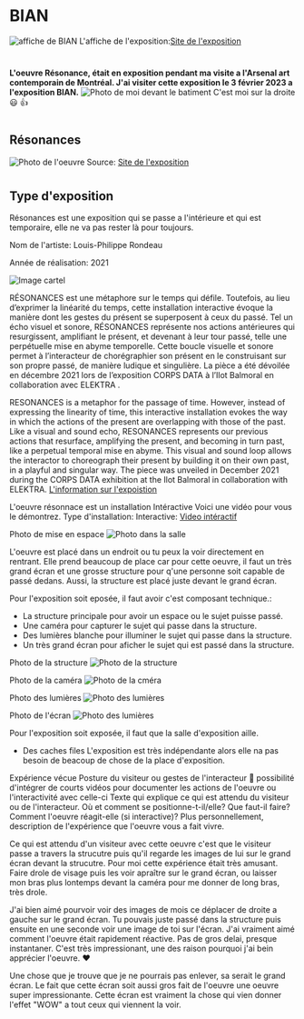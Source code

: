 # BIAN
![affiche de BIAN](medias/affiche_bian.png)
L'affiche de l'exposition:[Site de l'exposition](https://www.elektramontreal.ca/biennale2022?lang=fr)
#
**L'oeuvre Résonance, était en exposition pendant ma visite a l'Arsenal art contemporain de Montréal.
J'ai visiter cette exposition le 3 février 2023 a l'exposition BIAN.**
![Photo de moi devant le batiment](medias/photo_moi_devant_batiment.jpg)
C'est moi sur la droite :smiley: :thumbsup:
#
## Résonances
![Photo de l'oeuvre](medias/photo_oeuvre.webp)
Source: [Site de l'exposition](https://www.elektramontreal.ca/biennale2022?lang=fr)
#

## Type d'exposition
Résonances est une exposition qui se passe a l'intérieure et qui est temporaire, elle ne va pas rester là pour toujours.

Nom de l'artiste: Louis-Philippe Rondeau

Année de réalisation: 2021

![Image cartel](medias/photo_cartel.jpg)

RÉSONANCES est une métaphore sur le temps qui défile. Toutefois, au lieu d’exprimer la linéarité du temps, cette installation interactive évoque la manière dont les gestes du présent se superposent à ceux du passé. Tel un écho visuel et sonore, RÉSONANCES représente nos actions antérieures qui resurgissent, amplifiant le présent, et devenant à leur tour passé, telle une perpétuelle mise en abyme temporelle. Cette boucle visuelle et sonore permet à l’interacteur de chorégraphier son présent en le construisant sur son propre passé, de manière ludique et singulière. La pièce a été dévoilée en décembre 2021 lors de l’exposition CORPS DATA à l’Ilot Balmoral en collaboration avec ELEKTRA .

RESONANCES is a metaphor for the passage of time. However, instead of expressing the linearity of time, this interactive installation evokes the way in which the actions of the present are overlapping with those of the past. Like a visual and sound echo, RESONANCES represents our previous actions that resurface, amplifying the present, and becoming in turn past, like a perpetual temporal mise en abyme. This visual and sound loop allows the interactor to choreograph their present by building it on their own past, in a playful and singular way. The piece was unveiled in December 2021 during the CORPS DATA exhibition at the Ilot Balmoral in collaboration with ELEKTRA.
[L'information sur l'expoistion](http://patenteux.com/wp/portfolio/resonances-2021/)

L'oeuvre résonnace est un installation Intéractive
Voici une vidéo pour vous le démontrez.
Type d'installation: Interactive: [Video intéractif](https://youtu.be/2OLwPezuT4A)



Photo de mise en espace
![Photo dans la salle](medias/photo_oeuvre_structure.jpg)

L'oeuvre est placé dans un endroit ou tu peux la voir directement en rentrant. Elle prend beaucoup de place car pour cette oeuvre, il faut un très grand écran et une grosse structure pour q'une personne soit capable de passé dedans. Aussi, la structure est placé juste devant le grand écran.

Pour l'exposition soit eposée, il faut avoir c'est composant technique.:
* La structure principale pour avoir un espace ou le sujet puisse passé.
* Une caméra pour capturer le sujet qui passe dans la structure.
* Des lumières blanche pour illuminer le sujet qui passe dans la structure.
* Un très grand écran pour aficher le sujet qui est passé dans la structure.

Photo de la structure
![Photo de la structure](medias/photo_oeuvre_structure.jpg)

Photo de la caméra
![Photo de la cméra](medias/photo_oeuvre_camera.jpg)

Photo des lumières
![Photo des lumières](medias/photo_lumière.jpg)

Photo de l'écran
![Photo des lumières](medias/photo_lumière.jpg)

Pour l'exposition soit exposée, il faut que la salle d'exposition aille.
* Des caches files
L'exposition est très indépendante alors elle na pas besoin de beacoup de chose de la place d'exposition.

Expérience vécue	Posture du visiteur ou gestes de l'interacteur 🎥 possibilité d'intégrer de courts vidéos pour documenter les actions de l'oeuvre ou l'interactivité avec celle-ci	Texte qui explique ce qui est attendu du visiteur ou de l'interacteur. Où et comment se positionne-t-il/elle? Que faut-il faire? Comment l'oeuvre réagit-elle (si interactive)? Plus personnellement, description de l'expérience que l'oeuvre vous a fait vivre.

Ce qui est attendu d'un visiteur avec cette oeuvre c'est que le visiteur passe a travers la strucutre puis qu'il regarde les images de lui sur le grand écran devant la strucutre. Pour moi cette expérience était très amusant. Faire drole de visage puis les voir apraître sur le grand écran, ou laisser mon bras plus lontemps devant la caméra pour me donner de long bras, très drole.

J'ai bien aimé pourvoir voir des images de mois ce déplacer de droite a gauche sur le grand écran. Tu pouvais juste passé dans la structure puis ensuite en une seconde voir une image de toi sur l'écran. J'ai vraiment aimé comment l'oeuvre était rapidement réactive. Pas de gros delai, presque instantaner. C'est très impressionant, une des raison pourquoi j'ai bein apprécier l'oeuvre. :heart:

Une chose que je trouve que je ne pourrais pas enlever, sa serait le grand écran. Le fait que cette écran soit aussi gros fait de l'oeuvre une oeuvre super impressionante. Cette écran est vraiment la chose qui vien donner l'effet "WOW" a tout ceux qui viennent la voir.














